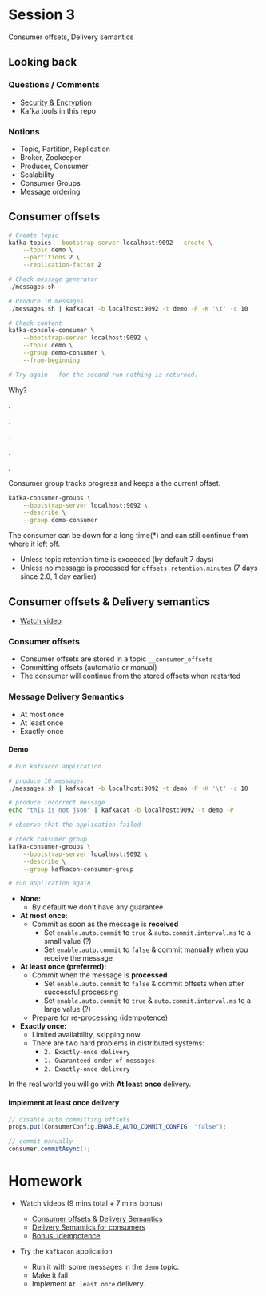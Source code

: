 # Session 3

Consumer offsets, Delivery semantics

## Looking back

### Questions / Comments
* [Security & Encryption](https://medium.com/@stephane.maarek/introduction-to-apache-kafka-security-c8951d410adf)
* Kafka tools in this repo

### Notions
* Topic, Partition, Replication
* Broker, Zookeeper
* Producer, Consumer
* Scalability
* Consumer Groups
* Message ordering

## Consumer offsets

```bash
# Create topic
kafka-topics --bootstrap-server localhost:9092 --create \
    --topic demo \
    --partitions 2 \
    --replication-factor 2

# Check message generator
./messages.sh

# Produce 10 messages
./messages.sh | kafkacat -b localhost:9092 -t demo -P -K '\t' -c 10

# Check content
kafka-console-consumer \
    --bootstrap-server localhost:9092 \
    --topic demo \
    --group demo-consumer \
    --from-beginning

# Try again - for the second run nothing is returned.
```

Why?

.

.

.

.

.

Consumer group tracks progress and keeps a the current offset.

```bash
kafka-consumer-groups \
    --bootstrap-server localhost:9092 \
    --describe \
    --group demo-consumer
```

The consumer can be down for a long time(*) and can still continue from where it left off.
- Unless topic retention time is exceeded (by default 7 days)
- Unless no message is processed for `offsets.retention.minutes` (7 days since 2.0, 1 day earlier)

## Consumer offsets & Delivery semantics

* [Watch video](https://www.linkedin.com/learning/learn-apache-kafka-for-beginners/consumer-offsets-and-delivery-semantics)

### Consumer offsets
* Consumer offsets are stored in a topic `__consumer_offsets`
* Committing offsets (automatic or manual)
* The consumer will continue from the stored offsets when restarted

### Message Delivery Semantics
* At most once
* At least once
* Exactly-once

#### Demo

```bash
# Run kafkacon application

# produce 10 messages
./messages.sh | kafkacat -b localhost:9092 -t demo -P -K '\t' -c 10

# produce incorrect message
echo "this is not json" | kafkacat -b localhost:9092 -t demo -P

# observe that the application failed

# check consumer group
kafka-consumer-groups \
    --bootstrap-server localhost:9092 \
    --describe \
    --group kafkacon-consumer-group

# run application again
```

* **None:**
    - By default we don't have any guarantee 
* **At most once:** 
    - Commit as soon as the message is **received**
        - Set `enable.auto.commit` to `true`  & `auto.commit.interval.ms` to a small value (?)
        - Set `enable.auto.commit` to `false` & commit manually when you receive the message
* **At least once (preferred):**
    - Commit when the message is **processed**
        - Set `enable.auto.commit` to `false` & commit offsets when after successful processing
        - Set `enable.auto.commit` to `true`  & `auto.commit.interval.ms` to a large value (?)
    - Prepare for re-processing (idempotence)
* **Exactly once:**
    - Limited availability, skipping now
    - There are two hard problems in distributed systems:
        - `2. Exactly-once delivery`
        - `1. Guaranteed order of messages`
        - `2. Exactly-once delivery`        

In the real world you will go with **At least once** delivery.

#### Implement at least once delivery

```java
// disable auto committing offsets
props.put(ConsumerConfig.ENABLE_AUTO_COMMIT_CONFIG, "false");

// commit manually
consumer.commitAsync();
```
    
# Homework

* Watch videos (9 mins total + 7 mins bonus)
    - [Consumer offsets & Delivery Semantics](https://www.linkedin.com/learning/learn-apache-kafka-for-beginners/consumer-offsets-and-delivery-semantics)
    - [Delivery Semantics for consumers]( https://www.linkedin.com/learning/learn-apache-kafka-for-beginners/delivery-semantics-for-consumers)
    - [Bonus: Idempotence](https://www.linkedin.com/learning/learn-apache-kafka-for-beginners/consumer-part-3-idempotence)
    
* Try the `kafkacon` application
    - Run it with some messages in the `demo` topic.
    - Make it fail
    - Implement `At least once` delivery.
